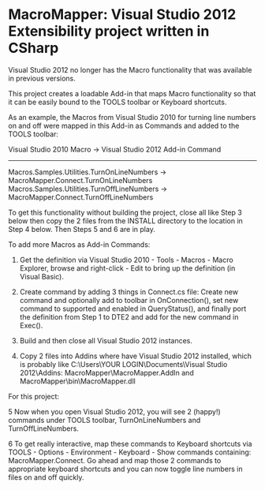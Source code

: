 # MacroMapper: Visual Studio 2012 Extensibility project written in CSharp

Visual Studio 2012 no longer has the Macro functionality that was available in previous versions.

This project creates a loadable Add-in that maps Macro functionality so that it can be easily bound to the TOOLS toolbar or Keyboard shortcuts.

As an example, the Macros from Visual Studio 2010 for turning line numbers on and off were mapped in this Add-in as Commands and added to the TOOLS toolbar:

Visual Studio 2010 Macro                       ->      Visual Studio 2012 Add-in Command
--------------------------------------------           ---------------------------------
Macros.Samples.Utilities.TurnOnLineNumbers     ->      MacroMapper.Connect.TurnOnLineNumbers
Macros.Samples.Utilities.TurnOffLineNumbers    ->      MacroMapper.Connect.TurnOffLineNumbers

To get this functionality without building the project, close all like Step 3 below then copy the 2 files from the INSTALL directory to the location in Step 4 below.  Then Steps 5 and 6 are in play.


To add more Macros as Add-in Commands:

1. Get the definition via Visual Studio 2010 - Tools - Macros - Macro Explorer, browse and right-click - Edit to bring up the definition (in Visual Basic).

2. Create command by adding 3 things in Connect.cs file: Create new command and optionally add to toolbar in OnConnection(), set new command to supported and enabled in QueryStatus(), and finally port the definition from Step 1 to DTE2 and add for the new command in Exec().

3. Build and then close all Visual Studio 2012 instances.

4. Copy 2 files into Addins where have Visual Studio 2012 installed, which is probably like C:\Users\YOUR LOGIN\Documents\Visual Studio 2012\Addins: MacroMapper\MacroMapper.AddIn and MacroMapper\bin\MacroMapper.dll

For this project:

5  Now when you open Visual Studio 2012, you will see 2 (happy!) commands under TOOLS toolbar, TurnOnLineNumbers and TurnOffLineNumbers.

6  To get really interactive, map these commands to Keyboard shortcuts via TOOLS - Options - Environment - Keyboard - Show commands containing: MacroMapper.Connect.  Go ahead and map those 2 commands to appropriate keyboard shortcuts and you can now toggle line numbers in files on and off quickly.






